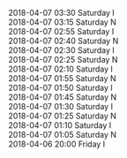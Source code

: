 2018-04-07 03:30 Saturday  I  
2018-04-07 03:15 Saturday  N  
2018-04-07 02:55 Saturday  I  
2018-04-07 02:40 Saturday  N  
2018-04-07 02:30 Saturday  I  
2018-04-07 02:25 Saturday  N  
2018-04-07 02:10 Saturday  I  
2018-04-07 01:55 Saturday  N  
2018-04-07 01:50 Saturday  I  
2018-04-07 01:45 Saturday  N  
2018-04-07 01:30 Saturday  I  
2018-04-07 01:25 Saturday  N  
2018-04-07 01:10 Saturday  I  
2018-04-07 01:05 Saturday  N  
2018-04-06 20:00 Friday  I  
